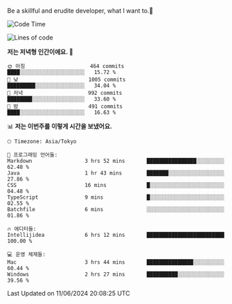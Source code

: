Be a skillful and erudite developer, what I want to.👶

<!--START_SECTION:waka-->
![Code Time](http://img.shields.io/badge/Code%20Time-869%20hrs%208%20mins-blue)

![Lines of code](https://img.shields.io/badge/%EC%A0%80%EB%8A%94%20%EC%97%AC%ED%83%9C%EA%B9%8C%EC%A7%80%20-2.3%20million%20%EC%A4%84%EC%9D%98%20%EC%BD%94%EB%93%9C%EB%A5%BC%20%EC%9E%91%EC%84%B1%ED%96%88%EC%96%B4%EC%9A%94.-blue)

**저는 저녁형 인간이에요. 🦉** 

```text
🌞 아침                     464 commits         ████░░░░░░░░░░░░░░░░░░░░░   15.72 % 
🌆 낮　                     1005 commits        █████████░░░░░░░░░░░░░░░░   34.04 % 
🌃 저녁                     992 commits         ████████░░░░░░░░░░░░░░░░░   33.60 % 
🌙 밤　                     491 commits         ████░░░░░░░░░░░░░░░░░░░░░   16.63 % 
```


📊 **저는 이번주를 이렇게 시간을 보냈어요.** 

```text
🕑︎ Timezone: Asia/Tokyo

💬 프로그래밍 언어들: 
Markdown                 3 hrs 52 mins       ████████████████░░░░░░░░░   62.48 % 
Java                     1 hr 43 mins        ███████░░░░░░░░░░░░░░░░░░   27.86 % 
CSS                      16 mins             █░░░░░░░░░░░░░░░░░░░░░░░░   04.48 % 
TypeScript               9 mins              █░░░░░░░░░░░░░░░░░░░░░░░░   02.55 % 
Batchfile                6 mins              ░░░░░░░░░░░░░░░░░░░░░░░░░   01.86 % 

🔥 에디터들: 
Intellijidea             6 hrs 12 mins       █████████████████████████   100.00 % 

💻 운영 체제들: 
Mac                      3 hrs 44 mins       ███████████████░░░░░░░░░░   60.44 % 
Windows                  2 hrs 27 mins       ██████████░░░░░░░░░░░░░░░   39.56 % 
```


 Last Updated on 11/06/2024 20:08:25 UTC
<!--END_SECTION:waka-->
